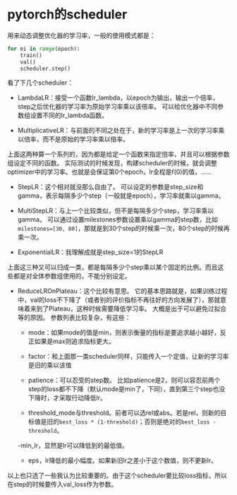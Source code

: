 # pytorch的scheduler

用来动态调整优化器的学习率，一般的使用模式都是：

```python
for ei in range(epoch):
    train()
    val()
    scheduler.step()
```

看了下几个scheduler：

- LambdaLR：接受一个函数lr_lambda，以epoch为输出，输出一个倍率，step之后优化器的学习率为原始学习率乘以该倍率。
可以给优化器中不同参数组设置不同的lr_lambda函数。

- MultiplicativeLR：与前面的不同之处在于，新的学习率是上一次的学习率乘以倍率，而不是原始的学习率乘以倍率。

上面这两种算一个系列的，因为都是给定一个函数来指定倍率，并且可以根据参数组设定不同的函数。
实际测试的时候发现，构建scheduler的时候，就会调整optimizer中的学习率。也就是会保证第0个epoch，lr全程是f(0)的值，……

- StepLR：这个相对就没那么自由了。
可以设定的参数是step_size和gamma，表示每隔多少个step（一般就是epoch），学习率就乘以gamma。

- MultiStepLR：与上一个比较类似，但不是每隔多少个step，学习率乘以gamma。
可以通过设置milestones参数设置乘以gamma的step数，比如`milestones=[30, 80]`，那就是到30个step的时候乘一次，80个step的时候再乘一次。

- ExponentialLR：我理解成就是step_size=1的StepLR

上面这三种又可以归成一类，都是每隔多少个step乘以某个固定的比例。而且这些都是对全体参数组使用的，不能分别设定。

- ReduceLROnPlateau：这个比较有意思。
它的基本思路就是，如果训练过程中，val的loss不下降了（或者别的评价指标不再往好的方向发展了），那就意味着来到了Plateau，这种时候需要降低学习率。
大概是出于可以避免过拟合等的原因。
参数列表比较复杂，有这些：

  - mode：如果mode的值是min，则表示衡量的指标是要追求越小越好，反正如果是max则追求指标更大。

  - factor：和上面那一类scheduler同样，只能传入一个定值，让新的学习率是旧的乘以该值

  - patience：可以忍受的step数。
  比如patience是2，则可以容忍前两个step的loss都不下降（默认mode是min了，下同），直到第三个step也没下降时，才采取行动降低lr。

  - threshold_mode与threshold。前者可以选rel或abs。若是rel，则新的目标值是旧的`best_loss * (1-threshold)`；否则是绝对的`best_loss - threshold`。

  -min_lr，显然是lr可以降低到的最低值。

  - eps，lr降低的最小幅度。如果新旧lr之差小于这个数值，则不更新lr。

以上也只选了一些我认为比较重要的。由于这个scheduler要比较loss指标，所以在step的时候要传入val_loss作为参数。

